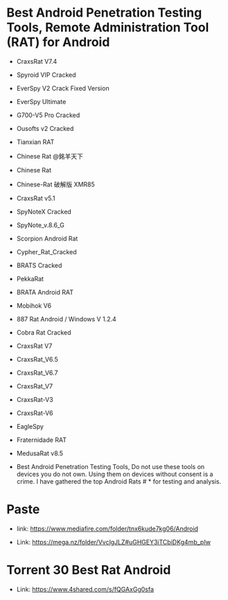 # Best Android Penetration Testing Tools, Remote Administration Tool (RAT) for Android



* CraxsRat V7.4
* Spyroid VIP Cracked
* EverSpy V2 Crack Fixed Version
* EverSpy Ultimate
* G700-V5 Pro Cracked
* Ousofts v2 Cracked
* Tianxian RAT
* Chinese Rat @銘羊天下
* Chinese Rat
* Chinese-Rat 破解版 XMR85
* CraxsRat v5.1
* SpyNoteX Cracked
* SpyNote_v.8.6_G
* Scorpion Android Rat
* Cypher_Rat_Cracked
* BRATS Cracked
* PekkaRat
* BRATA Android RAT
* Mobihok V6
* 887 Rat Android / Windows V 1.2.4
* Cobra Rat Cracked
* CraxsRat V7
* CraxsRat_V6.5
* CraxsRat_V6.7
* CraxsRat_V7
* CraxsRat-V3
* CraxsRat-V6
* EagleSpy
* Fraternidade RAT
* MedusaRat v8.5



* Best Android Penetration Testing Tools, Do not use these tools on devices you do not own. Using them on devices without consent is a crime. I have gathered the top Android Rats # * for testing and analysis.



# Paste


* link: https://www.mediafire.com/folder/tnx6kude7kg06/Android


* Link: https://mega.nz/folder/VvclgJLZ#uGHGEY3iTCbiDKg4mb_pIw



# Torrent 30 Best Rat Android
* Link: https://www.4shared.com/s/fQGAxGg0sfa
  

